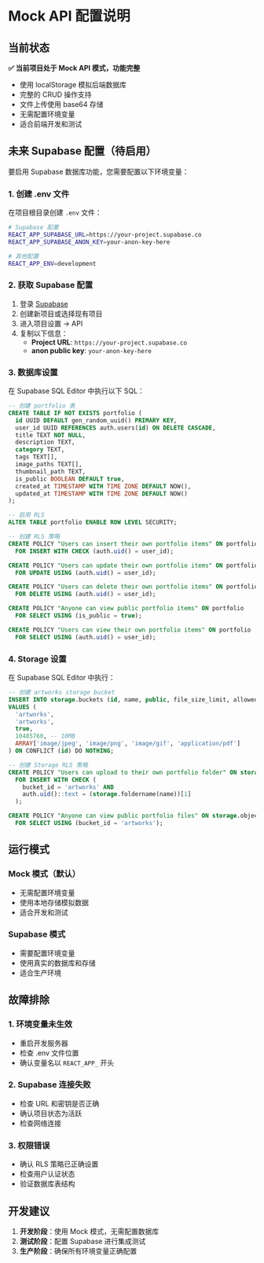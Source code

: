 # Mock API 配置说明

## 当前状态

**✅ 当前项目处于 Mock API 模式，功能完整**

- 使用 localStorage 模拟后端数据库
- 完整的 CRUD 操作支持
- 文件上传使用 base64 存储
- 无需配置环境变量
- 适合前端开发和测试

## 未来 Supabase 配置（待启用）

要启用 Supabase 数据库功能，您需要配置以下环境变量：

### 1. 创建 .env 文件

在项目根目录创建 `.env` 文件：

```bash
# Supabase 配置
REACT_APP_SUPABASE_URL=https://your-project.supabase.co
REACT_APP_SUPABASE_ANON_KEY=your-anon-key-here

# 其他配置
REACT_APP_ENV=development
```

### 2. 获取 Supabase 配置

1. 登录 [Supabase](https://supabase.com)
2. 创建新项目或选择现有项目
3. 进入项目设置 → API
4. 复制以下信息：
   - **Project URL**: `https://your-project.supabase.co`
   - **anon public key**: `your-anon-key-here`

### 3. 数据库设置

在 Supabase SQL Editor 中执行以下 SQL：

```sql
-- 创建 portfolio 表
CREATE TABLE IF NOT EXISTS portfolio (
  id UUID DEFAULT gen_random_uuid() PRIMARY KEY,
  user_id UUID REFERENCES auth.users(id) ON DELETE CASCADE,
  title TEXT NOT NULL,
  description TEXT,
  category TEXT,
  tags TEXT[],
  image_paths TEXT[],
  thumbnail_path TEXT,
  is_public BOOLEAN DEFAULT true,
  created_at TIMESTAMP WITH TIME ZONE DEFAULT NOW(),
  updated_at TIMESTAMP WITH TIME ZONE DEFAULT NOW()
);

-- 启用 RLS
ALTER TABLE portfolio ENABLE ROW LEVEL SECURITY;

-- 创建 RLS 策略
CREATE POLICY "Users can insert their own portfolio items" ON portfolio
  FOR INSERT WITH CHECK (auth.uid() = user_id);

CREATE POLICY "Users can update their own portfolio items" ON portfolio
  FOR UPDATE USING (auth.uid() = user_id);

CREATE POLICY "Users can delete their own portfolio items" ON portfolio
  FOR DELETE USING (auth.uid() = user_id);

CREATE POLICY "Anyone can view public portfolio items" ON portfolio
  FOR SELECT USING (is_public = true);

CREATE POLICY "Users can view their own portfolio items" ON portfolio
  FOR SELECT USING (auth.uid() = user_id);
```

### 4. Storage 设置

在 Supabase SQL Editor 中执行：

```sql
-- 创建 artworks storage bucket
INSERT INTO storage.buckets (id, name, public, file_size_limit, allowed_mime_types)
VALUES (
  'artworks',
  'artworks',
  true,
  10485760, -- 10MB
  ARRAY['image/jpeg', 'image/png', 'image/gif', 'application/pdf']
) ON CONFLICT (id) DO NOTHING;

-- 创建 Storage RLS 策略
CREATE POLICY "Users can upload to their own portfolio folder" ON storage.objects
  FOR INSERT WITH CHECK (
    bucket_id = 'artworks' AND
    auth.uid()::text = (storage.foldername(name))[1]
  );

CREATE POLICY "Anyone can view public portfolio files" ON storage.objects
  FOR SELECT USING (bucket_id = 'artworks');
```

## 运行模式

### Mock 模式（默认）

- 无需配置环境变量
- 使用本地存储模拟数据
- 适合开发和测试

### Supabase 模式

- 需要配置环境变量
- 使用真实的数据库和存储
- 适合生产环境

## 故障排除

### 1. 环境变量未生效

- 重启开发服务器
- 检查 .env 文件位置
- 确认变量名以 `REACT_APP_` 开头

### 2. Supabase 连接失败

- 检查 URL 和密钥是否正确
- 确认项目状态为活跃
- 检查网络连接

### 3. 权限错误

- 确认 RLS 策略已正确设置
- 检查用户认证状态
- 验证数据库表结构

## 开发建议

1. **开发阶段**：使用 Mock 模式，无需配置数据库
2. **测试阶段**：配置 Supabase 进行集成测试
3. **生产阶段**：确保所有环境变量正确配置
